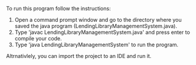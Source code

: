 To run this program follow the instructions:

1. Open a command prompt window and go to the directory where you saved the java program (LendingLibraryManagementSystem.java).
2. Type 'javac LendingLibraryManagementSystem.java' and press enter to compile your code.
3. Type 'java LendingLibraryManagementSystem' to run the program.

Altrnativlely, you can import the project to an IDE and run it.
